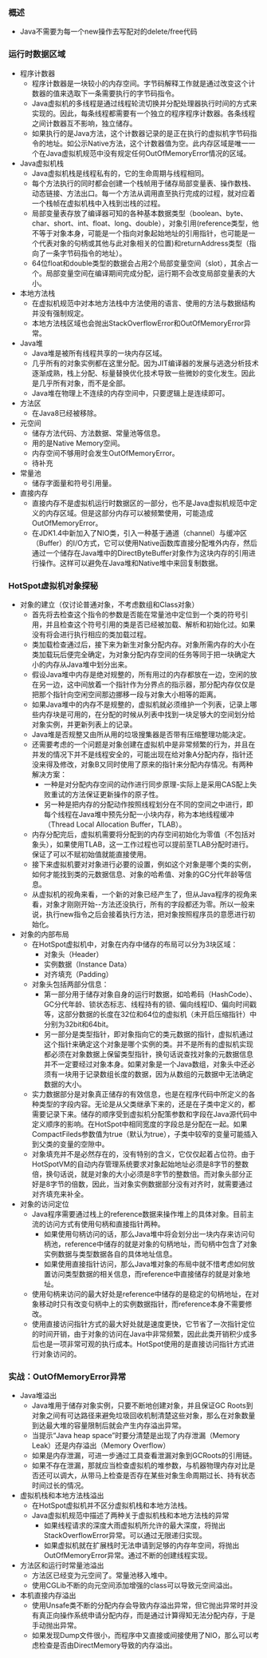 ### 概述
  * Java不需要为每一个new操作去写配对的delete/free代码
### 运行时数据区域
  * 程序计数器
    * 程序计数器是一块较小的内存空间。字节码解释工作就是通过改变这个计数器的值来选取下一条需要执行的字节码指令。
    * Java虚拟机的多线程是通过线程轮流切换并分配处理器执行时间的方式来实现的。因此，每条线程都需要有一个独立的程序程序计数器。各条线程之间计数器互不影响，独立储存。
    * 如果执行的是Java方法，这个计数器记录的是正在执行的虚拟机字节码指令的地址。如公示Native方法，这个计数器值为空。此内存区域是唯一一个在Java虚拟机规范中没有规定任何OutOfMemoryError情况的区域。
  * Java虚拟机栈
    * Java虚拟机栈是线程私有的，它的生命周期与线程相同。
    * 每个方法执行的同时都会创建一个栈帧用于储存局部变量表、操作数栈、动态链接、方法出口。每一个方法从调用直至执行完成的过程，就对应着一个栈帧在虚拟机栈中入栈到岀栈的过程。
    * 局部变量表存放了编译器可知的各种基本数据类型（boolean、byte、char、short、int、float、long、double），对象引用(reference类型，他不等于对象本身，可能是一个指向对象起始地址的引用指针，也可能是一个代表对象的句柄或其他与此对象相关的位置)和returnAddress类型（指向了一条字节码指令的地址）。
    * 64位float和double类型的数据会占用2个局部变量空间（slot），其余占一个。局部变量空间在编译期间完成分配，运行期不会改变局部变量表的大小。
  * 本地方法栈
    * 在虚拟机规范中对本地方法栈中方法使用的语言、使用的方法与数据结构并没有强制规定。
    * 本地方法栈区域也会抛出StackOverflowError和OutOfMemoryError异常。
  * Java堆
    * Java堆是被所有线程共享的一块内存区域。
    * 几乎所有的对象实例都在这里分配。因为JIT编译器的发展与逃逸分析技术逐渐成熟，栈上分配、标量替换优化技术导致一些微妙的变化发生。因此是几乎所有对象，而不是全部。
    * Java堆在物理上不连续的内存空间中，只要逻辑上是连续即可。
  * 方法区
    * 在Java8已经被移除。
  * 元空间
    * 储存方法代码、方法数据、常量池等信息。
    * 用的是Native Memory空间。
    * 内存空间不够用时会发生OutOfMemoryError。
    * 待补充
  * 常量池
    * 储存字面量和符号引用量。
  * 直接内存
    * 直接内存不是虚拟机运行时数据区的一部分，也不是Java虚拟机规范中定义的内存区域。但是这部分内存可以被频繁使用，可能造成OutOfMemoryError。
    * 在JDK1.4中新加入了NIO类，引入一种基于通道（channel）与缓冲区（Buffer）的I/O方式，它可以使用Native函数库直接分配堆外内存，然后通过一个储存在Java堆中的DirectByteBuffer对象作为这块内存的引用进行操作。这样可以避免在Java堆和Native堆中来回复制数据。
### HotSpot虚拟机对象探秘
  * 对象的建立（仅讨论普通对象，不考虑数组和Class对象）
    * 首先将去检查这个指令的参数是否能在常量池中定位到一个类的符号引用，并且检查这个符号引用的类是否已经被加载、解析和初始化过。如果没有将会进行执行相应的类加载过程。
    * 类加载检查通过后，接下来为新生对象分配内存。对象所需内存的大小在类加载玩后便完全确定，为对象分配内存空间的任务等同于把一块确定大小的内存从Java堆中划分出来。
    * 假设Java堆中内存是绝对规整的，所有用过的内存都放在一边，空闲的放在另一边，这中间放着一个指针作为分界点的指示器，那分配内存仅仅是把那个指针向空闲空间那边挪移一段与对象大小相等的距离。
    * 如果Java堆中的内存不是规整的，虚拟机就必须维护一个列表，记录上哪些内存块是可用的，在分配的时候从列表中找到一块足够大的空间划分给对象实例，并更新列表上的记录。
    * Java堆是否规整又由所从用的垃圾搜集器是否带有压缩整理功能决定。
    * 还需要考虑的一个问题是对象创建在虚拟机中是非常频繁的行为，并且在并发的情况下并不是线程安全的，可能出现在给对象A分配内存，指针还没来得及修改，对象B又同时使用了原来的指针来分配内存情况。有两种解决方案：
      * 一种是对分配内存空间的动作进行同步原理-实际上是采用CAS配上失败重试的方法保证更新操作的原子性。
      * 另一种是把内存的分配动作按照线程划分在不同的空间之中进行，即每个线程在Java堆中预先分配一小块内存，称为本地线程缓冲（Thread Local Allocation Buffer，TLAB）。
    * 内存分配完后，虚拟机需要将分配到的内存空间初始化为零值（不包括对象头），如果使用TLAB，这一工作过程也可以提前至TLAB分配时进行。保证了可以不赋初始值就能直接使用。
    * 接下来虚拟机要对对象进行必要的设置，例如这个对象是哪个类的实例，如何才能找到类的元数据信息、对象的哈希值、对象的GC分代年龄等信息。
    * 从虚拟机的视角来看，一个新的对象已经产生了，但从Java程序的视角来看，对象才刚刚开始--<init>方法还没执行，所有的字段都还为零。所以一般来说，执行new指令之后会接着执行<init>方法，把对象按照程序员的意愿进行初始化。
  * 对象的内部布局
    * 在HotSpot虚拟机中，对象在内存中储存的布局可以分为3块区域：
      * 对象头（Header）
      * 实例数据（Instance Data）
      * 对齐填充（Padding）
    * 对象头包括两部分信息：
      * 第一部分用于储存对象自身的运行时数据，如哈希码（HashCode）、GC分代年龄、锁状态标志、线程持有的锁、偏向线程ID、偏向时间戳等，这部分数据的长度在32位和64位的虚拟机（未开启压缩指针）中分别为32bit和64bit。
      * 另一部分是类型指针，即对象指向它的类元数据的指针，虚拟机通过这个指针来确定这个对象是哪个实例的类。并不是所有的虚拟机实现都必须在对象数据上保留类型指针，换句话说查找对象的元数据信息并不一定要经过对象本身。如果对象是一个Java数组，对象头中还必须有一块用于记录数组长度的数据，因为从数组的元数据中无法确定数据的大小。
    * 实力数据部分是对象真正储存的有效信息，也是在程序代码中所定义的各种类型的字段内容。无论是从父类继承下来的，还是在子类中定义的，都需要记录下来。储存的顺序受到虚拟机分配策参数和字段在Java源代码中定义顺序的影响。在HotSpot中相同宽度的字段总是分配在一起。如果CompactFileds参数值为true（默认为true），子类中较窄的变量可能插入到父类的变量的空隙中。
    * 对象填充并不是必然存在的，没有特别的含义，它仅仅起着占位符。由于HotSpotVM的自动内存管理系统要求对象起始地址必须是8字节的整数倍，换句话说，就是对象的大小必须是8字节的整数倍。而对象头部分正好是8字节的倍数，因此，当对象实例数据部分没有对齐时，就需要通过对齐填充来补全。
  * 对象的访问定位
    * Java程序需要通过栈上的reference数据来操作堆上的具体对象。目前主流的访问方式有使用句柄和直接指针两种。
      * 如果使用句柄访问的话，那么Java堆中将会划分出一块内存来访问句柄池，reference中储存的就是对象的句柄地址，而句柄中包含了对象实例数据与类型数据各自的具体地址信息。
      * 如果使用直接指针访问，那么Java堆对象的布局中就不惜考虑如何放置访问类型数据的相关信息，而reference中直接储存的就是对象地址。
    * 使用句柄来访问的最大好处是reference中储存的是稳定的句柄地址，在对象移动时只有改变句柄中上的实例数据指针，而reference本身不需要修改。
    * 使用直接访问指针方式的最大好处就是速度更快，它节省了一次指针定位的时间开销，由于对象的访问在Java中非常频繁，因此此类开销积少成多后也是一项非常可观的执行成本。HotSpot使用的是直接访问指针方式进行对象访问的。
### 实战：OutOfMemoryError异常
  * Java堆溢出
    * Java堆用于储存对象实例，只要不断地创建对象，并且保证GC Roots到对象之间有可达路径来避免垃圾回收机制清楚这些对象，那么在对象数量到达最大堆的容量限制后就会产生内存溢出异常。
    * 当提示“Java heap space”时要分清楚是出现了内存泄漏（Memory Leak）还是内存溢出（Memory Overflow）
    * 如果是内存泄漏，可进一步通过工具查看泄漏对象到GCRoots的引用链。
    * 如果不存在泄漏，那就应当检查虚拟机的堆参数，与机器物理内存对比是否还可以调大，从带马上检查是否存在某些对象生命周期过长、持有状态时间过长的情况。
  * 虚拟机栈和本地方法栈溢出
    * 在HotSpot虚拟机并不区分虚拟机栈和本地方法栈。
    * Java虚拟机规范中描述了两种关于虚拟机栈和本地方法栈的异常
      * 如果线程请求的深度大雨虚拟机所允许的最大深度，将抛出StackOverflowError异常。可以通过无限递归实现。
      * 如果虚拟机就在扩展栈时无法申请到足够的内存年空间，将抛出OutOfMemoryError异常。通过不断的创建线程实现。
  * 方法区和运行时常量池溢出
    * 方法区已经变为元空间了。常量池移入堆中。
    * 使用CGLib不断的向元空间添加增强的class可以导致元空间溢出。
  * 本机直接内存溢出
    * 使用Unsafe类不断的分配内存会导致内存溢出异常，但它抛出异常时并没有真正向操作系统申请分配内存，而是通过计算得知无法分配内存，于是手动抛出异常。
    * 如果发现Dump文件很小，而程序中又直接或间接使用了NIO，那么可以考虑检查是否由DirectMemory导致的内存溢出。